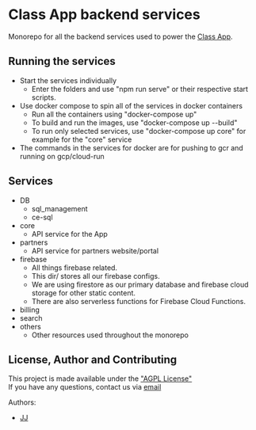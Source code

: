 # Class App backend services
Monorepo for all the backend services used to power the [Class App](https://github.com/Enkel-Digital/class-express-app).

## Running the services
- Start the services individually
    - Enter the folders and use "npm run serve" or their respective start scripts.
- Use docker compose to spin all of the services in docker containers
    - Run all the containers using "docker-compose up"
    - To build and run the images, use "docker-compose up --build"
    - To run only selected services, use "docker-compose up core" for example for the "core" service
- The commands in the services for docker are for pushing to gcr and running on gcp/cloud-run

## Services
- DB
    - sql_management
    - ce-sql
- core
    - API service for the App
- partners
    - API service for partners website/portal
- firebase
    - All things firebase related.
    - This dir/ stores all our firebase configs.
    - We are using firestore as our primary database and firebase cloud storage for other static content.
    - There are also serverless functions for Firebase Cloud Functions.
- billing
- search
- others
    - Other resources used throughout the monorepo

## License, Author and Contributing
This project is made available under the ["AGPL License"](./LICENSE)  
If you have any questions, contact us via [email](mailto:tech@enkeldigital.com)  

Authors:
- [JJ](https://github.com/Jaimeloeuf)
